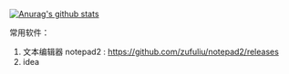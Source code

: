 [![Anurag's github stats](https://github-readme-stats.vercel.app/api?username=jw-star)](https://github.com/anuraghazra/github-readme-stats)

常用软件：
1. 文本编辑器 notepad2 : https://github.com/zufuliu/notepad2/releases
2. idea
